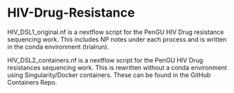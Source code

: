 # HIV-Drug-Resistance
HIV_DSL1_original.nf is a nextflow script for the PenGU HIV Drug resistance sequencing work. This includes NP notes under each process and is written in the conda environment (trialrun). 

HIV_DSL2_containers.nf is a nextflow script for the PenGU HIV Drug resistances sequencing work. This is rewritten without a conda environment using Singularity/Docker containers. These can be found in the GitHub Containers Repo.
